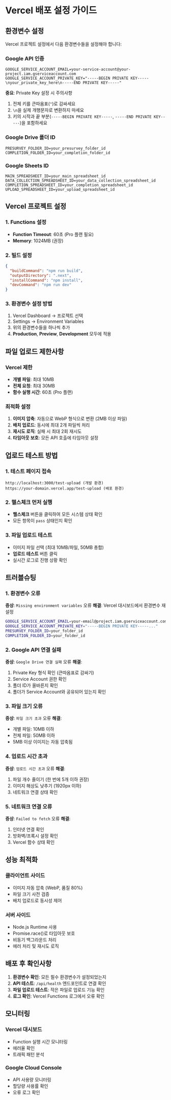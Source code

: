 # Vercel 배포 설정 가이드

## 환경변수 설정

Vercel 프로젝트 설정에서 다음 환경변수들을 설정해야 합니다:

### Google API 인증
```
GOOGLE_SERVICE_ACCOUNT_EMAIL=your-service-account@your-project.iam.gserviceaccount.com
GOOGLE_SERVICE_ACCOUNT_PRIVATE_KEY="-----BEGIN PRIVATE KEY-----\nyour_private_key_here\n-----END PRIVATE KEY-----"
```

**중요**: Private Key 설정 시 주의사항
1. 전체 키를 큰따옴표(`"`)로 감싸세요
2. `\n`을 실제 개행문자로 변환하지 마세요
3. 키의 시작과 끝 부분(`-----BEGIN PRIVATE KEY-----`, `-----END PRIVATE KEY-----`)을 포함하세요

### Google Drive 폴더 ID
```
PRESURVEY_FOLDER_ID=your_presurvey_folder_id
COMPLETION_FOLDER_ID=your_completion_folder_id
```

### Google Sheets ID
```
MAIN_SPREADSHEET_ID=your_main_spreadsheet_id
DATA_COLLECTION_SPREADSHEET_ID=your_data_collection_spreadsheet_id
COMPLETION_SPREADSHEET_ID=your_completion_spreadsheet_id
UPLOAD_SPREADSHEET_ID=your_upload_spreadsheet_id
```

## Vercel 프로젝트 설정

### 1. Functions 설정
- **Function Timeout**: 60초 (Pro 플랜 필요)
- **Memory**: 1024MB (권장)

### 2. 빌드 설정
```json
{
  "buildCommand": "npm run build",
  "outputDirectory": ".next",
  "installCommand": "npm install",
  "devCommand": "npm run dev"
}
```

### 3. 환경변수 설정 방법
1. Vercel Dashboard → 프로젝트 선택
2. Settings → Environment Variables
3. 위의 환경변수들을 하나씩 추가
4. **Production**, **Preview**, **Development** 모두에 적용

## 파일 업로드 제한사항

### Vercel 제한
- **개별 파일**: 최대 10MB
- **전체 요청**: 최대 30MB
- **함수 실행 시간**: 60초 (Pro 플랜)

### 최적화 설정
1. **이미지 압축**: 자동으로 WebP 형식으로 변환 (2MB 이상 파일)
2. **배치 업로드**: 동시에 최대 2개 파일씩 처리
3. **재시도 로직**: 실패 시 최대 2회 재시도
4. **타임아웃 보호**: 모든 API 호출에 타임아웃 설정

## 업로드 테스트 방법

### 1. 테스트 페이지 접속
```
http://localhost:3000/test-upload (개발 환경)
https://your-domain.vercel.app/test-upload (배포 환경)
```

### 2. 헬스체크 먼저 실행
- **헬스체크** 버튼을 클릭하여 모든 시스템 상태 확인
- 모든 항목이 `pass` 상태인지 확인

### 3. 파일 업로드 테스트
- 이미지 파일 선택 (최대 10MB/파일, 50MB 총합)
- **업로드 테스트** 버튼 클릭
- 실시간 로그로 진행 상황 확인

## 트러블슈팅

### 1. 환경변수 오류
**증상**: `Missing environment variables` 오류
**해결**: Vercel 대시보드에서 환경변수 재설정
```bash
GOOGLE_SERVICE_ACCOUNT_EMAIL=your-email@project.iam.gserviceaccount.com
GOOGLE_SERVICE_ACCOUNT_PRIVATE_KEY="-----BEGIN PRIVATE KEY-----..."
PRESURVEY_FOLDER_ID=your_folder_id
COMPLETION_FOLDER_ID=your_folder_id
```

### 2. Google API 연결 실패
**증상**: `Google Drive 연결 실패` 오류
**해결**:
1. Private Key 형식 확인 (큰따옴표로 감싸기)
2. Service Account 권한 확인
3. 폴더 ID가 올바른지 확인
4. 폴더가 Service Account와 공유되어 있는지 확인

### 3. 파일 크기 오류
**증상**: `파일 크기 초과` 오류
**해결**:
- 개별 파일: 10MB 이하
- 전체 파일: 50MB 이하
- 5MB 이상 이미지는 자동 압축됨

### 4. 업로드 시간 초과
**증상**: `업로드 시간 초과` 오류
**해결**:
1. 파일 개수 줄이기 (한 번에 5개 이하 권장)
2. 이미지 해상도 낮추기 (1920px 이하)
3. 네트워크 연결 상태 확인

### 5. 네트워크 연결 오류
**증상**: `Failed to fetch` 오류
**해결**:
1. 인터넷 연결 확인
2. 방화벽/프록시 설정 확인
3. Vercel 함수 상태 확인

## 성능 최적화

### 클라이언트 사이드
- 이미지 자동 압축 (WebP, 품질 80%)
- 파일 크기 사전 검증
- 배치 업로드로 동시성 제어

### 서버 사이드
- Node.js Runtime 사용
- Promise.race()로 타임아웃 보호
- 비동기 백그라운드 처리
- 에러 처리 및 재시도 로직

## 배포 후 확인사항

1. **환경변수 확인**: 모든 필수 환경변수가 설정되었는지
2. **API 테스트**: `/api/health` 엔드포인트로 연결 확인
3. **파일 업로드 테스트**: 작은 파일로 업로드 기능 확인
4. **로그 확인**: Vercel Functions 로그에서 오류 확인

## 모니터링

### Vercel 대시보드
- Function 실행 시간 모니터링
- 에러율 확인
- 트래픽 패턴 분석

### Google Cloud Console
- API 사용량 모니터링
- 할당량 사용률 확인
- 오류 로그 확인